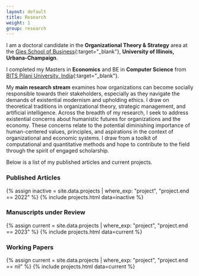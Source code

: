 ```yaml
---
layout: default
title: Research
weight: 1
group: research
---
```


I am a doctoral candidate in the **Organizational Theory & Strategy** area at the [Gies School of Business](https://giesbusiness.illinois.edu/){:target="_blank"}, **University of Illinois, Urbana-Champaign**.

I completed my Masters in **Economics** and BE in **Computer Science** from [BITS Pilani University, India](https://www.bits-pilani.ac.in/){:target="_blank"}. 

My **main research stream** examines how organizations can become socially responsible towards their stakeholders, especially as they navigate the demands of existential modernism and upholding ethics. I draw on theoretical traditions in organizational theory, strategic management, and artificial intelligence. Across the breadth of my research, I seek to address existential concerns about humanistic futures for organizations and the economy. These concerns relate to the potential diminishing importance of human-centered values, principles, and aspirations in the context of organizational and economic systems. I draw from a toolkit of computational and quantitative methods and hope to contribute to the field through the spirit of engaged scholarship.

Below is a list of my published articles and current projects.

### Published Articles
{% assign inactive = site.data.projects | where_exp: "project", "project.end == 2022" %} {% include projects.html data=inactive %}

### Manuscripts under Review
{% assign current = site.data.projects | where_exp: "project", "project.end == 2023" %}
{% include projects.html data=current %}

### Working Papers
{% assign current = site.data.projects | where_exp: "project", "project.end == nil" %}
{% include projects.html data=current %}
